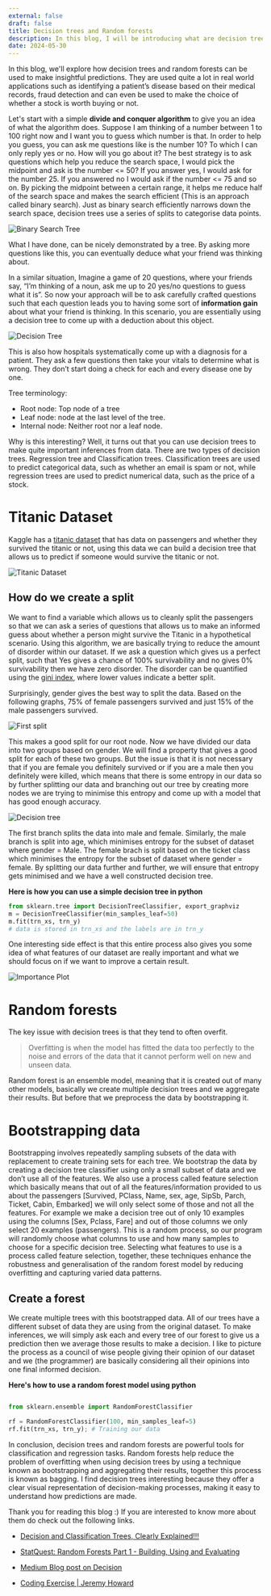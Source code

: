 ```yaml
---
external: false
draft: false
title: Decision trees and Random forests
description: In this blog, I will be introducing what are decision trees and how they can be used to derive inferences using data.
date: 2024-05-30
---
```


In this blog, we'll explore how decision trees and random forests can be used to make insightful predictions. They are used quite a lot in real world applications such as identifying a patient’s disease based on their medical records, fraud detection and can even be used to make the choice of whether a stock is worth buying or not.

Let's start with a simple **divide and conquer algorithm** to give you an idea of what the algorithm does. Suppose I am thinking of a number between 1 to 100 right now and I want you to guess which number is that. In order to help you guess, you can ask me questions like is the number 10? To which I can only reply yes or no. How will you go about it? The best strategy is to ask questions which help you reduce the search space, I would pick the midpoint and ask is the number <= 50? If you answer yes, I would ask for the number 25. If you answered no I would ask if the number <= 75 and so on. By picking the midpoint between a certain range, it helps me reduce half of the search space and makes the search efficient (This is an approach called binary search). Just as binary search efficiently narrows down the search space, decision trees use a series of splits to categorise data points.

![Binary Search Tree](https://i.imgur.com/sYHRUKh.png)

What I have done, can be nicely demonstrated by a tree. By asking more questions like this, you can eventually deduce what your friend was thinking about.

In a similar situation, Imagine a game of 20 questions, where your friends say, “I’m thinking of a noun, ask me up to 20 yes/no questions to guess what it is”. So now your approach will be to ask carefully crafted questions such that each question leads you to having some sort of **information gain** about what your friend is thinking. In this scenario, you are essentially using a decision tree to come up with a deduction about this object.

![Decision Tree](https://i.imgur.com/MrFPiz8.png)

This is also how hospitals systematically come up with a diagnosis for a patient. They ask a few questions then take your vitals to determine what is wrong. They don’t start doing a check for each and every disease one by one.

Tree terminology:

- Root node: Top node of a tree
- Leaf node: node at the last level of the tree.
- Internal node: Neither root nor a leaf node.

Why is this interesting? Well, it turns out that you can use decision trees to make quite important inferences from data.
There are two types of decision trees. Regression tree and Classification trees. Classification trees are used to predict categorical data, such as whether an email is spam or not, while regression trees are used to predict numerical data, such as the price of a stock.

# Titanic Dataset

Kaggle has a [titanic dataset](https://www.kaggle.com/competitions/titanic) that has data on passengers and whether they survived the titanic or not, using this data we can build a decision tree that allows us to predict if someone would survive the titanic or not.

![Titanic Dataset](https://i.imgur.com/T5cqrQx.png)

## How do we create a split

We want to find a variable which allows us to cleanly split the passengers so that we can ask a series of questions that allows us to make an informed guess about whether a person might survive the Titanic in a hypothetical scenario.
Using this algorithm, we are basically trying to reduce the amount of disorder within our dataset. If we ask a question which gives us a perfect split, such that Yes gives a chance of 100% survivability and no gives 0% survivability then we have zero disorder. The disorder can be quantified using the [gini index](https://en.wikipedia.org/wiki/Decision_tree_learning#Gini_impurity), where lower values indicate a better split.

Surprisingly, gender gives the best way to split the data. Based on the following graphs, 75% of female passengers survived and just 15% of the male passengers survived.

![First split](https://i.imgur.com/snJv68y.png)

This makes a good split for our root node. Now we have divided our data into two groups based on gender. We will find a property that gives a good split for each of these two groups.
But the issue is that it is not necessary that if you are female you definitely survived or if you are a male then you definitely were killed, which means that there is some entropy in our data so by further splitting our data and branching out our tree by creating more nodes we are trying to minimise this entropy and come up with a model that has good enough accuracy.

![Decision tree](https://i.imgur.com/7tfrFLl.png)

The first branch splits the data into male and female. Similarly, the male branch is split into age, which minimises entropy for the subset of dataset where gender = Male. The female brach is split based on the ticket class which minimises the entropy for the subset of dataset where gender = female. By splitting our data further and further, we will ensure that entropy gets minimised and we have a well constructed decision tree.

**Here is how you can use a simple decision tree in python**

```python
from sklearn.tree import DecisionTreeClassifier, export_graphviz
m = DecisionTreeClassifier(min_samples_leaf=50)
m.fit(trn_xs, trn_y)
# data is stored in trn_xs and the labels are in trn_y
```

One interesting side effect is that this entire process also gives you some idea of what features of our dataset are really important and what we should focus on if we want to improve a certain result.

![Importance Plot](https://i.imgur.com/ahQLvvM.png)

# Random forests

The key issue with decision trees is that they tend to often overfit.

> Overfitting is when the model has fitted the data too perfectly to the noise and errors of the data that it cannot perform well on new and unseen data.

Random forest is an ensemble model, meaning that it is created out of many other models, basically we create multiple decision trees and we aggregate their results. But before that we preprocess the data by bootstrapping it.

# Bootstrapping data

Bootstrapping involves repeatedly sampling subsets of the data with replacement to create training sets for each tree.
We bootstrap the data by creating a decision tree classifier using only a small subset of data and we don’t use all of the features.
We also use a process called feature selection which basically means that out of all the features/information provided to us about the passengers [Survived, PClass, Name, sex, age, SipSb, Parch, Ticket, Cabin, Embarked] we will only select some of those and not all the features. For example we make a decision tree out of only 10 examples using the columns [Sex, Pclass, Fare] and out of those columns we only select 20 examples (passengers). This is a random process, so our program will randomly choose what columns to use and how many samples to choose for a specific decision tree. Selecting what features to use is a process called feature selection, together, these techniques enhance the robustness and generalisation of the random forest model by reducing overfitting and capturing varied data patterns.

## Create a forest

We create multiple trees with this bootstrapped data. All of our trees have a different subset of data they are using from the original dataset. To make inferences, we will simply ask each and every tree of our forest to give us a prediction then we average those results to make a decision. I like to picture the process as a council of wise people giving their opinion of our dataset and we (the programmer) are basically considering all their opinions into one final informed decision.

**Here's how to use a random forest model using python**

```python

from sklearn.ensemble import RandomForestClassifier

rf = RandomForestClassifier(100, min_samples_leaf=5)
rf.fit(trn_xs, trn_y); # Training our data

```

In conclusion, decision trees and random forests are powerful tools for classification and regression tasks. Random forests help reduce the problem of overfitting when using decision trees by using a technique known as bootstrapping and aggregating their results, together this process is known as bagging. I find decision trees interesting because they offer a clear visual representation of decision-making processes, making it easy to understand how predictions are made.

Thank you for reading this blog :)
If you are interested to know more about them do check out the following links.

- [Decision and Classification Trees, Clearly Explained!!!](https://www.youtube.com/watch?v=_L39rN6gz7Y)

- [StatQuest: Random Forests Part 1 - Building, Using and Evaluating](https://www.youtube.com/watch?v=J4Wdy0Wc_xQ)

- [Medium Blog post on Decision](https://medium.com/machine-learning-for-humans/why-machine-learning-matters-6164faf1df12)

- [Coding Exercise | Jeremy Howard](https://www.kaggle.com/code/jhoward/how-random-forests-really-work/)
